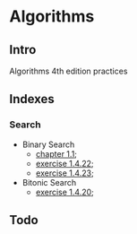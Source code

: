 # Algorithms
## Intro
Algorithms 4th edition practices

## Indexes
### Search
- Binary Search
    - [chapter 1.1](src/com/algorithms/search/binary/BinarySearch.java);
    - [exercise 1.4.22](src/com/algorithms/search/binary/FibonacciSearch.java);
    - [exercise 1.4.23](src/com/algorithms/search/binary/FractionBinarySearch.java);
- Bitonic Search
    - [exercise 1.4.20](src/com/algorithms/search/binary/BitonicSearch.java);

## Todo

